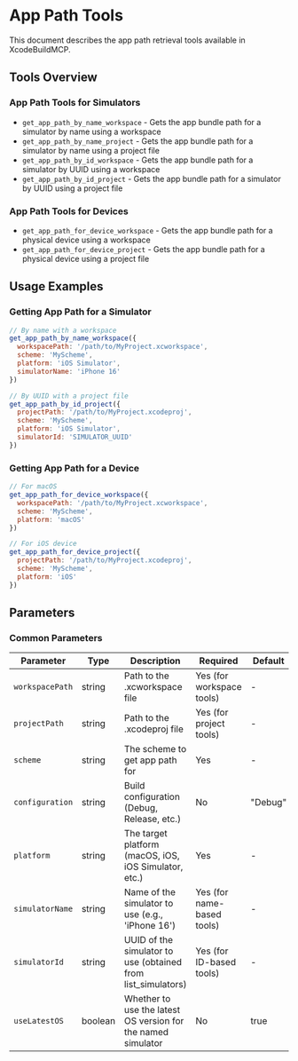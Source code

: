 # App Path Tools

This document describes the app path retrieval tools available in XcodeBuildMCP.

## Tools Overview

### App Path Tools for Simulators

- `get_app_path_by_name_workspace` - Gets the app bundle path for a simulator by name using a workspace
- `get_app_path_by_name_project` - Gets the app bundle path for a simulator by name using a project file
- `get_app_path_by_id_workspace` - Gets the app bundle path for a simulator by UUID using a workspace
- `get_app_path_by_id_project` - Gets the app bundle path for a simulator by UUID using a project file

### App Path Tools for Devices

- `get_app_path_for_device_workspace` - Gets the app bundle path for a physical device using a workspace
- `get_app_path_for_device_project` - Gets the app bundle path for a physical device using a project file

## Usage Examples

### Getting App Path for a Simulator

```javascript
// By name with a workspace
get_app_path_by_name_workspace({
  workspacePath: '/path/to/MyProject.xcworkspace',
  scheme: 'MyScheme',
  platform: 'iOS Simulator',
  simulatorName: 'iPhone 16'
})

// By UUID with a project file
get_app_path_by_id_project({
  projectPath: '/path/to/MyProject.xcodeproj',
  scheme: 'MyScheme',
  platform: 'iOS Simulator',
  simulatorId: 'SIMULATOR_UUID'
})
```

### Getting App Path for a Device

```javascript
// For macOS
get_app_path_for_device_workspace({
  workspacePath: '/path/to/MyProject.xcworkspace',
  scheme: 'MyScheme',
  platform: 'macOS'
})

// For iOS device
get_app_path_for_device_project({
  projectPath: '/path/to/MyProject.xcodeproj',
  scheme: 'MyScheme',
  platform: 'iOS'
})
```

## Parameters

### Common Parameters

| Parameter | Type | Description | Required | Default |
|-----------|------|-------------|----------|---------|
| `workspacePath` | string | Path to the .xcworkspace file | Yes (for workspace tools) | - |
| `projectPath` | string | Path to the .xcodeproj file | Yes (for project tools) | - |
| `scheme` | string | The scheme to get app path for | Yes | - |
| `configuration` | string | Build configuration (Debug, Release, etc.) | No | "Debug" |
| `platform` | string | The target platform (macOS, iOS, iOS Simulator, etc.) | Yes | - |
| `simulatorName` | string | Name of the simulator to use (e.g., 'iPhone 16') | Yes (for name-based tools) | - |
| `simulatorId` | string | UUID of the simulator to use (obtained from list_simulators) | Yes (for ID-based tools) | - |
| `useLatestOS` | boolean | Whether to use the latest OS version for the named simulator | No | true |
